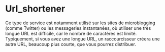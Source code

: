 # Url_shortener
Ce type de service est notamment utilisé sur les sites de microblogging (comme Twitter) ou les messageries instantanées, où utiliser une très longue URL est difficile, car le nombre de caractères est limité. Typiquement, si vous avez une longue URL, un raccourcisseur créera une autre URL, beaucoup plus courte, que vous pourrez distribuer.
